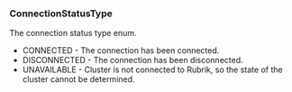 ### ConnectionStatusType
The connection status type enum.

- CONNECTED - The connection has been connected.
- DISCONNECTED - The connection has been disconnected.
- UNAVAILABLE - Cluster is not connected to Rubrik, so the
state of the cluster cannot be determined.
